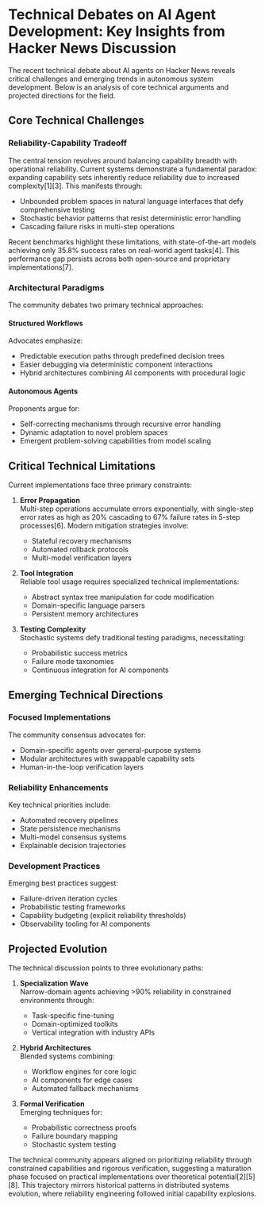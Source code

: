 # Technical Debates on AI Agent Development: Key Insights from Hacker News Discussion

The recent technical debate about AI agents on Hacker News reveals critical challenges and emerging trends in autonomous system development. Below is an analysis of core technical arguments and projected directions for the field.

## Core Technical Challenges

### Reliability-Capability Tradeoff
The central tension revolves around balancing capability breadth with operational reliability. Current systems demonstrate a fundamental paradox: expanding capability sets inherently reduce reliability due to increased complexity[1][3]. This manifests through:
- Unbounded problem spaces in natural language interfaces that defy comprehensive testing
- Stochastic behavior patterns that resist deterministic error handling
- Cascading failure risks in multi-step operations

Recent benchmarks highlight these limitations, with state-of-the-art models achieving only 35.8% success rates on real-world agent tasks[4]. This performance gap persists across both open-source and proprietary implementations[7].

### Architectural Paradigms
The community debates two primary technical approaches:

#### Structured Workflows
Advocates emphasize:
- Predictable execution paths through predefined decision trees
- Easier debugging via deterministic component interactions
- Hybrid architectures combining AI components with procedural logic

#### Autonomous Agents
Proponents argue for:
- Self-correcting mechanisms through recursive error handling
- Dynamic adaptation to novel problem spaces
- Emergent problem-solving capabilities from model scaling

## Critical Technical Limitations

Current implementations face three primary constraints:

1. **Error Propagation**  
   Multi-step operations accumulate errors exponentially, with single-step error rates as high as 20% cascading to 67% failure rates in 5-step processes[6]. Modern mitigation strategies involve:
   - Stateful recovery mechanisms
   - Automated rollback protocols
   - Multi-model verification layers

2. **Tool Integration**  
   Reliable tool usage requires specialized technical implementations:
   - Abstract syntax tree manipulation for code modification
   - Domain-specific language parsers
   - Persistent memory architectures

3. **Testing Complexity**  
   Stochastic systems defy traditional testing paradigms, necessitating:
   - Probabilistic success metrics
   - Failure mode taxonomies
   - Continuous integration for AI components

## Emerging Technical Directions

### Focused Implementations
The community consensus advocates for:
- Domain-specific agents over general-purpose systems
- Modular architectures with swappable capability sets
- Human-in-the-loop verification layers

### Reliability Enhancements
Key technical priorities include:
- Automated recovery pipelines  
- State persistence mechanisms  
- Multi-model consensus systems  
- Explainable decision trajectories

### Development Practices
Emerging best practices suggest:
- Failure-driven iteration cycles  
- Probabilistic testing frameworks  
- Capability budgeting (explicit reliability thresholds)  
- Observability tooling for AI components

## Projected Evolution

The technical discussion points to three evolutionary paths:

1. **Specialization Wave**  
   Narrow-domain agents achieving >90% reliability in constrained environments through:
   - Task-specific fine-tuning  
   - Domain-optimized toolkits  
   - Vertical integration with industry APIs

2. **Hybrid Architectures**  
   Blended systems combining:
   - Workflow engines for core logic  
   - AI components for edge cases  
   - Automated fallback mechanisms

3. **Formal Verification**  
   Emerging techniques for:
   - Probabilistic correctness proofs  
   - Failure boundary mapping  
   - Stochastic system testing

The technical community appears aligned on prioritizing reliability through constrained capabilities and rigorous verification, suggesting a maturation phase focused on practical implementations over theoretical potential[2][5][8]. This trajectory mirrors historical patterns in distributed systems evolution, where reliability engineering followed initial capability explosions.
